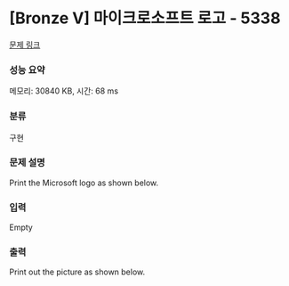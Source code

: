 # [Bronze V] 마이크로소프트 로고 - 5338 

[문제 링크](https://www.acmicpc.net/problem/5338) 

### 성능 요약

메모리: 30840 KB, 시간: 68 ms

### 분류

구현

### 문제 설명

<p>Print the Microsoft logo as shown below.</p>

### 입력 

 Empty

### 출력 

 <p>Print out the picture as shown below.</p>

